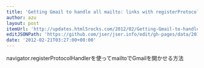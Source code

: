 ```yaml
---
title: 'Getting Gmail to handle all mailto: links with registerProtocolHandler - HTML5Rocks Updates'
author: azu
layout: post
itemUrl: 'http://updates.html5rocks.com/2012/02/Getting-Gmail-to-handle-all-mailto-links-with-registerProtocolHandler'
editJSONPath: 'https://github.com/jser/jser.info/edit/gh-pages/data/2012/02/index.json'
date: '2012-02-21T03:27:00+00:00'
---
```

navigator.registerProtocolHandlerを使ってmailtoでGmailを開かせる方法
